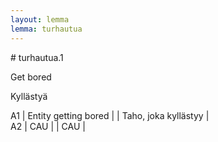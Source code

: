 ```yaml
---
layout: lemma
lemma: turhautua
---
```


<div class="sense">
# <span class="sensename">turhautua.1</span>

<span class="description">Get bored</span>

<span class="description">Kyllästyä</span>

A1 | Entity getting bored |   | Taho, joka kyllästyy |  
A2 | CAU |   | CAU |  

</div>

